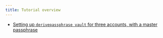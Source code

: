 ```yaml
---
title: Tutorial overview
---
```


* [Setting up `derivepassphrase vault` for three accounts, with a master
  passphrase][BASIC_SETUP_PASSPHRASE]

[BASIC_SETUP_PASSPHRASE]: basic-setup-passphrase.md

